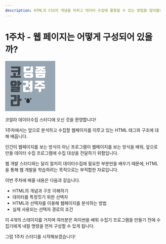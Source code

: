 ```yaml
---
description: HTML과 CSS의 개념을 익히고 데이터 수집에 활용할 수 있는 방법을 알아봅니다.
---
```


# 1주차 - 웹 페이지는 어떻게 구성되어 있을까?

![](../.gitbook/assets/logo-solid-gray.jpg)

코알라 데이터수집 스터디에 오신 것을 환영합니다!

1주차에서는 앞으로 분석하고 수집할 웹페이지를 이루고 있는 HTML 태그와 구조에 대해 배웁니다.

인간이 웹페이지를 보는 방식이 아닌 프로그램이 웹페이지를 보는 방식을 배워, 앞으로 만들 데이터 수집 프로그램에 수집 대상을 전달하기 위함입니다.

웹 개발 스터디와는 달리 철저히 데이터수집에 필요한 부분만을 배우기 때문에, HTML을 통해 웹 개발을 학습하려는 목적으로는 부적합한 자료입니다.

이번 주차에 배울 내용은 다음과 같습니다.

* HTML의 개념과 구조 이해하기
* 데이터를 특정짓기 위한 선택자
* HTML과 선택자를 이용해 웹페이지를 분석하는 방법
* 실제 사용되는 선택자 경로의 조건

이 4개의 스테이지를 거치며 여러분은 파이썬을 배워 수집기 프로그램을 만들기 전에 수집기에게 내릴 명령을 먼저 구성할 수 있게 됩니다.

그럼 1주차 스터디를 시작해보겠습니다!

